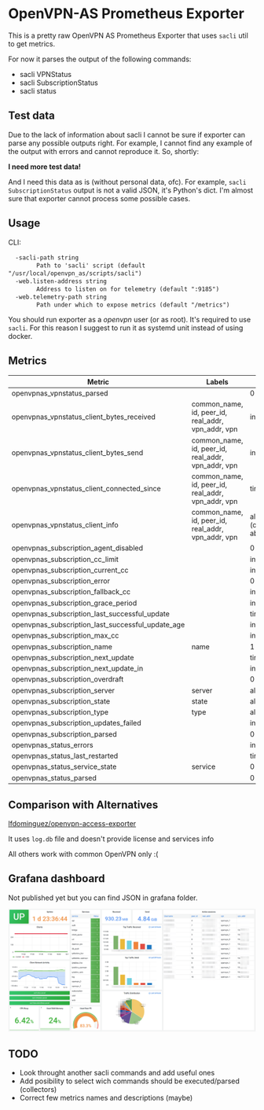 # OpenVPN-AS Prometheus Exporter

This is a pretty raw OpenVPN AS Prometheus Exporter that uses `sacli` util to get metrics.

For now it parses the output of the following commands:

* sacli VPNStatus
* sacli SubscriptionStatus
* sacli status

## Test data

Due to the lack of information about sacli I cannot be sure if exporter can parse any possible outputs right. For example, I cannot find any example of the output with errors and cannot reproduce it. So, shortly:

**I need more test data!**

And I need this data as is (without personal data, ofc). For example, `sacli SubscriptionStatus` output is not a valid JSON, it's Python's dict. I'm almost sure that exporter cannot process some possible cases.

## Usage
CLI:
```
  -sacli-path string
        Path to 'sacli' script (default "/usr/local/openvpn_as/scripts/sacli")
  -web.listen-address string
        Address to listen on for telemetry (default ":9185")
  -web.telemetry-path string
        Path under which to expose metrics (default "/metrics")
```
You should run exporter as a *openvpn* user (or as root). It's required to use `sacli`. For this reason I suggest to run it as systemd unit instead of using docker.

## Metrics
Metric | Labels | Value
--- | --- | ---
openvpnas_vpnstatus_parsed | | 0 or 1
openvpnas_vpnstatus_client_bytes_received | common_name, id, peer_id, real_addr, vpn_addr, vpn| int
openvpnas_vpnstatus_client_bytes_send | common_name, id, peer_id, real_addr, vpn_addr, vpn| int
openvpnas_vpnstatus_client_connected_since | common_name, id, peer_id, real_addr, vpn_addr, vpn| timestamp
openvpnas_vpnstatus_client_info | common_name, id, peer_id, real_addr, vpn_addr, vpn | always 1 (or absent)
openvpnas_subscription_agent_disabled | | 0 or 1
openvpnas_subscription_cc_limit | | int
openvpnas_subscription_current_cc | | int
openvpnas_subscription_error | | 0 or 1
openvpnas_subscription_fallback_cc | | int
openvpnas_subscription_grace_period | | int
openvpnas_subscription_last_successful_update | | timestamp
openvpnas_subscription_last_successful_update_age | | int
openvpnas_subscription_max_cc | | int
openvpnas_subscription_name | name | 1
openvpnas_subscription_next_update | | timestamp
openvpnas_subscription_next_update_in | | int
openvpnas_subscription_overdraft | | 0 or 1
openvpnas_subscription_server | server | always 1
openvpnas_subscription_state | state | always 1
openvpnas_subscription_type | type | always 1
openvpnas_subscription_updates_failed | | int
openvpnas_subscription_parsed | | 0 or 1
openvpnas_status_errors | | int
openvpnas_status_last_restarted | | timestamp
openvpnas_status_service_state | service | 0 or 1
openvpnas_status_parsed | | 0 or 1

## Comparison with Alternatives
[lfdominguez/openvpn-access-exporter](https://github.com/lfdominguez/openvpn-access-exporter)

It uses `log.db` file and doesn't provide license and services info

All others work with common OpenVPN only :(

## Grafana dashboard

Not published yet but you can find JSON in grafana folder.

<img src="grafana/dashboard_screenshot.png" alt="Grafana dashboard" width="800"/>

## TODO

* Look throught another sacli commands and add useful ones
* Add posibility to select wich commands should be executed/parsed (collectors)
* Correct few metrics names and descriptions (maybe)